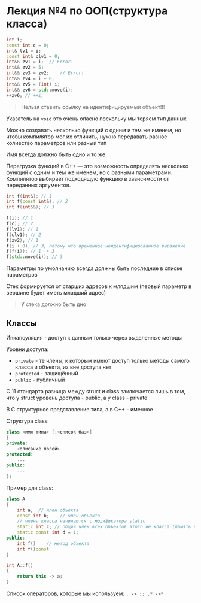 # Лекция №4 по ООП(структура класса)

```C++
int i;
const int c = 0;
int& lv1 = i;
const int& clv1 = 0;
int&& zv1 = i;  // Error!
int&& zv2 = 5;
int&& zv3 = zv2;    // Error!
int&& zv4 = i + 0;
int&& zv5 = (int) i;
int&& zv6 = std::move(i);
++zv6; // ++i;
```

>Нельзя ставить ссылку на идентифицируемый объект!!!

Указатель на `void` это очень опасно поскольку мы теряем тип данных

Можно создавать несколько функций с одним и тем же именем, но чтобы компилятор мог их отличить, нужно передавать разное колиество параметров или разный тип

Имя всегда должно быть одно и то же

Перегрузка функций в C++ — это возможность определять несколько функций с одним и тем же именем, но с разными параметрами. Компилятор выбирает подходящую функцию в зависимости от переданных аргументов.

```C++
int f(int&); // 1
int f(const int&); // 2
int f(int&&); // 3
```

```C++
f(i); // 1
f(c); // 2
f(lv1); // 1
f(clv1); // 2
f(zv2); // 1
f(i + 0); // 3, потому что временное неидентифицированное выражение
f(f(i)); // 1 -> 3
f(std::move(i)); // 3
```

Параметры по умолчанию всегда должны быть последние в списке параметров

Стек формируется от старших адресов к млпдшим (первый параметр в вершине будет иметь младший адрес)

>У стека должно быть дно

## Классы
Инкапсуляция - доступ к данным только через выделенные методы

Уровни доступа:
* `private` - те члены, к которым имеют доступ только методы самого класса и объекта, из вне доступа нет
* `protected` - защищённый
* `public` - публичный

С 11 стандарта разница между struct и class заключается лишь в том, что у struct уровень доступа - public, а у class - private

В С структурное представление типа, а в С++ - именное

Структура class:

```C++
class <имя типа> [:<список баз>]
{
private:
    <описание полей>
protected:
    ...
public:
    ...
};
```

Пример для class:
```C++
class A
{
    int a;  // член объекта
    const int b;    // член объекта
    // члены класса начинаются с модификатора static
    static int c; // общий член всех объектов этого же класса (память выделяся самой первой на них)
    static const int d = 1;
public:
    int f()    // метод объекта
    int f()const
}
```

```C++
int A::f()
{
    return this -> a;
}
```

Список операторов, которые мы используем: `. -> :: .* ->*`